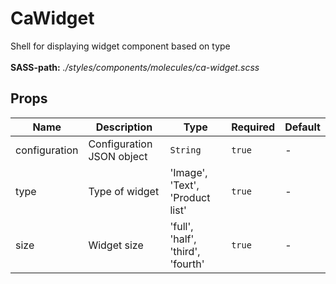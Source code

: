 # CaWidget

Shell for displaying widget component based on type<br><br> **SASS-path:** _./styles/components/molecules/ca-widget.scss_

## Props

<!-- @vuese:CaWidget:props:start -->
|Name|Description|Type|Required|Default|
|---|---|---|---|---|
|configuration|Configuration JSON object|`String`|`true`|-|
|type|Type of widget|'Image', 'Text', 'Product list'|`true`|-|
|size|Widget size|'full', 'half', 'third', 'fourth'|`true`|-|

<!-- @vuese:CaWidget:props:end -->


